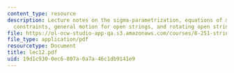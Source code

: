 ```yaml
---
content_type: resource
description: Lecture notes on the sigma-parametrization, equations of motion and Virasoro
  constraints, general motion for open strings, and rotating open strings.
file: https://ol-ocw-studio-app-qa.s3.amazonaws.com/courses/8-251-string-theory-for-undergraduates-spring-2007/19d1c9300ec6807a0a7a46c1db9141e9_lec12.pdf
file_type: application/pdf
resourcetype: Document
title: lec12.pdf
uid: 19d1c930-0ec6-807a-0a7a-46c1db9141e9
---
```

